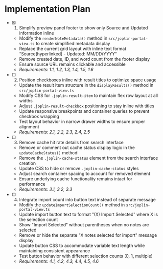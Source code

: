 # Implementation Plan

- [x] 1. Simplify preview panel footer to show only Source and Updated information inline
  - Modify the `renderNoteMetadata()` method in `src/joplin-portal-view.ts` to create simplified metadata display
  - Replace the current grid layout with inline text format "Source(hyperlinked) - Updated: MM/DD/YYYY"
  - Remove created date, ID, and word count from the footer display
  - Ensure source URL remains clickable and accessible
  - _Requirements: 1.1, 1.2, 1.3, 1.4, 1.5, 1.6_

- [ ] 2. Position checkboxes inline with result titles to optimize space usage
  - Update the result item structure in the `displayResults()` method in `src/joplin-portal-view.ts`
  - Modify CSS for `.joplin-result-item` to maintain flex row layout at all widths
  - Adjust `.joplin-result-checkbox` positioning to stay inline with titles
  - Update responsive breakpoints and container queries to prevent checkbox wrapping
  - Test layout behavior in narrow drawer widths to ensure proper alignment
  - _Requirements: 2.1, 2.2, 2.3, 2.4, 2.5_

- [ ] 3. Remove cache hit rate details from search interface
  - Remove or comment out cache status display logic in the `updateCacheStatus()` method
  - Remove the `.joplin-cache-status` element from the search interface creation
  - Update CSS to hide or remove `.joplin-cache-status` styles
  - Adjust search container spacing to account for removed element
  - Ensure underlying cache functionality remains intact for performance
  - _Requirements: 3.1, 3.2, 3.3_

- [ ] 4. Integrate import count into button text instead of separate message
  - Modify the `updateImportSelectionCount()` method in `src/joplin-portal-view.ts`
  - Update import button text to format "(X) Import Selected" where X is the selection count
  - Show "Import Selected" without parentheses when no notes are selected
  - Remove or hide the separate "X notes selected for import" message display
  - Update button CSS to accommodate variable text length while maintaining consistent appearance
  - Test button behavior with different selection counts (0, 1, multiple)
  - _Requirements: 4.1, 4.2, 4.3, 4.4, 4.5, 4.6_